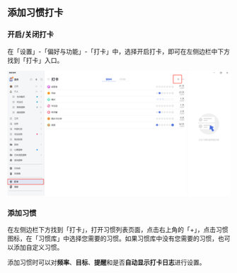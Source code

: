 ## 添加习惯打卡

### 开启/关闭打卡

在「设置」-「偏好与功能」-「打卡」中，选择开启打卡，即可在左侧边栏中下方找到「打卡」入口。

![images35](../../images/windows/59.png)

### 添加习惯

在左侧边栏下方找到「打卡」，打开习惯列表页面，点击右上角的「+」，点击习惯图标，在「习惯库」中选择您需要的习惯。如果习惯库中没有您需要的习惯，也可以添加自定义习惯。

添加习惯时可以对**频率**、**目标**、**提醒**和是否**自动显示打卡日志**进行设置。

